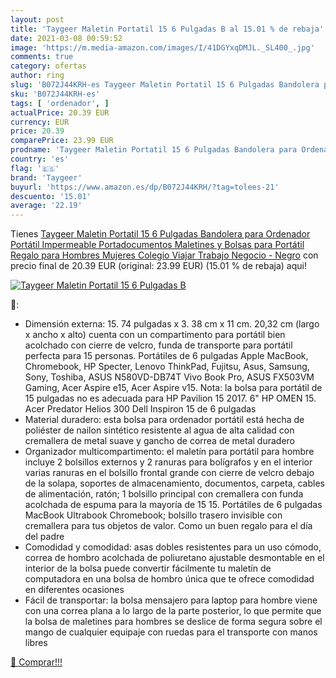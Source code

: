 ```yaml
---
layout: post
title: 'Taygeer Maletin Portatil 15 6 Pulgadas B al 15.01 % de rebaja'
date: 2021-03-08 00:59:52
image: 'https://m.media-amazon.com/images/I/41DGYxqDMJL._SL400_.jpg'
comments: true
category: ofertas
author: ring
slug: 'B072J44KRH-es Taygeer Maletin Portatil 15 6 Pulgadas Bandolera para...'
sku: 'B072J44KRH-es'
tags: [ 'ordenador', ]
actualPrice: 20.39 EUR
currency: EUR
price: 20.39
comparePrice: 23.99 EUR
prodname: 'Taygeer Maletin Portatil 15 6 Pulgadas Bandolera para Ordenador Portátil Impermeable Portadocumentos Maletines y Bolsas para Portátil Regalo para Hombres Mujeres Colegio Viajar Trabajo Negocio - Negro'
country: 'es'
flag: '🇪🇸'
brand: 'Taygeer'
buyurl: 'https://www.amazon.es/dp/B072J44KRH/?tag=tolees-21'
descuento: '15.01'
average: '22.19'
---
```


Tienes [Taygeer Maletin Portatil 15 6 Pulgadas Bandolera para Ordenador Portátil Impermeable Portadocumentos Maletines y Bolsas para Portátil Regalo para Hombres Mujeres Colegio Viajar Trabajo Negocio - Negro](https://www.amazon.es/dp/B072J44KRH/?tag=tolees-21) con precio final de  20.39 EUR (original: 23.99 EUR) (15.01 %  de rebaja) aqui!

[![Taygeer Maletin Portatil 15 6 Pulgadas B](https://m.media-amazon.com/images/I/41DGYxqDMJL._SL400_.jpg)](https://www.amazon.es/dp/B072J44KRH/?tag=tolees-21)

🔎:

- Dimensión externa: 15. 74 pulgadas x 3. 38 cm x 11 cm. 20,32 cm (largo x ancho x alto) cuenta con un compartimento para portátil bien acolchado con cierre de velcro, funda de transporte para portátil perfecta para 15 personas. Portátiles de 6 pulgadas Apple MacBook, Chromebook, HP Specter, Lenovo ThinkPad, Fujitsu, Asus, Samsung, Sony, Toshiba, ASUS N580VD-DB74T Vivo Book Pro, ASUS FX503VM Gaming, Acer Aspire e15, Acer Aspire v15. Nota: la bolsa para portátil de 15 pulgadas no es adecuada para HP Pavilion 15 2017. 6" HP OMEN 15. Acer Predator Helios 300 Dell Inspiron 15 de 6 pulgadas
- Material duradero: esta bolsa para ordenador portátil está hecha de poliéster de nailon sintético resistente al agua de alta calidad con cremallera de metal suave y gancho de correa de metal duradero
- Organizador multicompartimento: el maletín para portátil para hombre incluye 2 bolsillos externos y 2 ranuras para bolígrafos y en el interior varias ranuras en el bolsillo frontal grande con cierre de velcro debajo de la solapa, soportes de almacenamiento, documentos, carpeta, cables de alimentación, ratón; 1 bolsillo principal con cremallera con funda acolchada de espuma para la mayoría de 15 15. Portátiles de 6 pulgadas MacBook Ultrabook Chromebook; bolsillo trasero invisible con cremallera para tus objetos de valor. Como un buen regalo para el día del padre
- Comodidad y comodidad: asas dobles resistentes para un uso cómodo, correa de hombro acolchada de poliuretano ajustable desmontable en el interior de la bolsa puede convertir fácilmente tu maletín de computadora en una bolsa de hombro única que te ofrece comodidad en diferentes ocasiones
- Fácil de transportar: la bolsa mensajero para laptop para hombre viene con una correa plana a lo largo de la parte posterior, lo que permite que la bolsa de maletines para hombres se deslice de forma segura sobre el mango de cualquier equipaje con ruedas para el transporte con manos libres

[🛒 Comprar!!!](https://www.amazon.es/dp/B072J44KRH/?tag=tolees-21)
